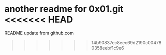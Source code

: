 another readme for 0x01.git
<<<<<<< HEAD
=======
README update from github.com

>>>>>>> 14b90837ec8eec69d2190c004780358eebf1c9e6

